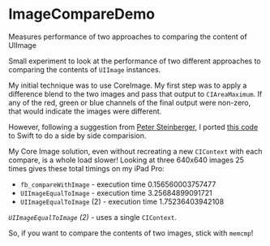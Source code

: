 # ImageCompareDemo
Measures performance of two approaches to comparing the content of UIImage

Small experiment to look at the performance of two different approaches to comparing the contents of `UIImage` instances.

My initial technique was to use CoreImage. My first step was to apply a difference blend to the two images and pass that output to `CIAreaMaximum`. If any of the red, green or blue channels of the final output were non-zero, that would indicate the images were different. 

However, following a suggestion from [Peter Steinberger](https://twitter.com/steipete), I ported [this code](https://github.com/facebook/ios-snapshot-test-case/blob/master/FBSnapshotTestCase/Categories/UIImage+Compare.m) to Swift to do a side by side comparision. 

My Core Image solution, even without recreating a new `CIContext` with each compare, is a whole load slower! Looking at three 640x640 images 25 times gives these total timings on my iPad Pro:

* `fb_compareWithImage` - execution time 0.156560003757477
* `UIImageEqualToImage` - execution time 3.25684899091721
* `UIImageEqualToImage` (2) - execution time 1.75236403942108

_`UIImageEqualToImage` (2)_ - uses a single `CIContext`.

So, if you want to compare the contents of two images, stick with `memcmp`!

